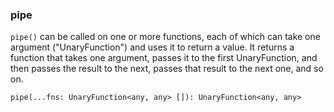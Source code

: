 ### pipe
`pipe()` can be called on one or more functions, each of which can take one argument ("UnaryFunction") and uses it to return a value. It returns a function that takes one argument, passes it to the first UnaryFunction, and then passes the result to the next, passes that result to the next one, and so on.

```
pipe(...fns: UnaryFunction<any, any> []): UnaryFunction<any, any>
```
